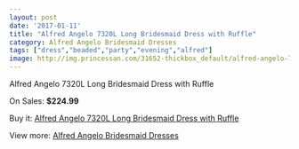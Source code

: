 ```yaml
---
layout: post
date: '2017-01-11'
title: "Alfred Angelo 7320L Long Bridesmaid Dress with Ruffle"
category: Alfred Angelo Bridesmaid Dresses
tags: ["dress","beaded","party","evening","alfred"]
image: http://img.princessan.com/31652-thickbox_default/alfred-angelo-7320l-long-bridesmaid-dress-with-ruffle.jpg
---
```

Alfred Angelo 7320L Long Bridesmaid Dress with Ruffle

On Sales: **$224.99**
<a href="https://www.princessan.com/en/14371-alfred-angelo-7320l-long-bridesmaid-dress-with-ruffle.html"><amp-img layout="responsive" width="600" height="600" src="//img.princessan.com/31652-thickbox_default/alfred-angelo-7320l-long-bridesmaid-dress-with-ruffle.jpg" alt="Alfred Angelo 7320L Long Bridesmaid Dress with Ruffle 0" /></a>

Buy it: [Alfred Angelo 7320L Long Bridesmaid Dress with Ruffle](https://www.princessan.com/en/14371-alfred-angelo-7320l-long-bridesmaid-dress-with-ruffle.html "Alfred Angelo 7320L Long Bridesmaid Dress with Ruffle")

View more: [Alfred Angelo Bridesmaid Dresses](https://www.princessan.com/en/106- "Alfred Angelo Bridesmaid Dresses")